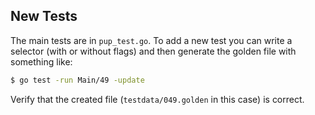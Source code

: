 ## New Tests

The main tests are in `pup_test.go`.  To add a new test you can write a selector
(with or without flags) and then generate the golden file with something like:

```bash
$ go test -run Main/49 -update
```

Verify that the created file (`testdata/049.golden` in this case) is correct.
